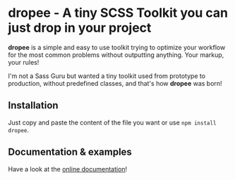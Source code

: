 dropee - A tiny SCSS Toolkit you can just drop in your project
===

**dropee** is a simple and easy to use toolkit trying to optimize your workflow for the most common problems without outputting anything. Your markup, your rules!

I'm not a Sass Guru but wanted a tiny toolkit used from prototype to production, without predefined classes, and that's how **dropee** was born!

## Installation

Just copy and paste the content of the file you want or use `npm install dropee`.

## Documentation & examples

Have a look at the [online documentation](https://yuukanoo.github.io/dropee/)!